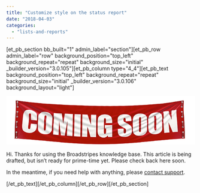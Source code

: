```yaml
---
title: "Customize style on the status report"
date: "2018-04-03"
categories: 
  - "lists-and-reports"
---
```


\[et\_pb\_section bb\_built="1" admin\_label="section"\]\[et\_pb\_row admin\_label="row" background\_position="top\_left" background\_repeat="repeat" background\_size="initial" \_builder\_version="3.0.105"\]\[et\_pb\_column type="4\_4"\]\[et\_pb\_text background\_position="top\_left" background\_repeat="repeat" background\_size="initial" \_builder\_version="3.0.106" background\_layout="light"\]

[![](images/e0b6fa7-coming-soon-3.png)](https://help.broadstripes.com/wp-content/uploads/2018/03/e0b6fa7-coming-soon-3.png)

Hi. Thanks for using the Broadstripes knowledge base. This article is being drafted, but isn’t ready for prime-time yet. Please check back here soon.

In the meantime, if you need help with anything, please [contact support](mailto:support@broadstripes.com).

\[/et\_pb\_text\]\[/et\_pb\_column\]\[/et\_pb\_row\]\[/et\_pb\_section\]
